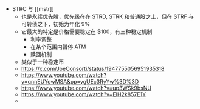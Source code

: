 - STRC 与 [[mstr]]
	- 也是永续优先股，优先级在在 STRD, STRK 和普通股之上，但在 STRF 与可转债之下，初始为年化 9%
	- 它最大的特定是价格需要稳定在 $100，有三种稳定机制
		- 利率调整
		- 在某个范围内暂停 ATM
		- 赎回机制
	- 类似于一种稳定币
	- https://x.com/JoeConsorti/status/1947755056951935318
	- https://www.youtube.com/watch?v=qnnEUYowMSA&pp=ygUEc3RyYw%3D%3D
	- https://www.youtube.com/watch?v=up3WSk9bsNU
	- https://www.youtube.com/watch?v=EIH2k857E1Y
	-